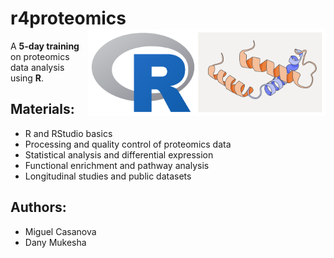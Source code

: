 # r4proteomics <a href="https://lodiag-holocron.github.io/r4proteomics/"><img src="r4proteomics.png" align="right" height="139" alt="r4proteomics website" /></a>

A **5-day training** on proteomics data analysis using **R**.

## Materials:

- R and RStudio basics
- Processing and quality control of proteomics data
- Statistical analysis and differential expression
- Functional enrichment and pathway analysis
- Longitudinal studies and public datasets

## Authors:

* Miguel Casanova
* Dany Mukesha
